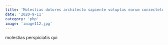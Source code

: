 ```yaml
---
title: 'Molestias dolores architecto sapiente voluptas earum consectetur inventore et dolorem.'
date: '2020-9-11'
category: 'php'
image: 'image112.jpg'
---
```


molestias perspiciatis qui
